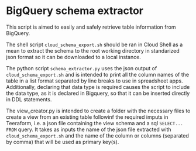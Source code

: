 # BigQuery schema extractor
This script is aimed to easily and safely retrieve table information from BigQuery.

The shell script `cloud_schema_export.sh` should be ran in Cloud Shell as a mean to extract the schema to the root working directory in standarized json format so it can be downloaded to a local instance. 

The python script `schema_extractor.py` uses the json output of `cloud_schema_export.sh` and is intended to print all the column names of the table in a list format separated by line breaks to use in spreadsheet apps. Additionally, declaring that data type is required causes the script to include the data type, as it is declared in Bigquery, so that it can be inserted directly in DDL statements.

The view_creator.py is intended to create a folder with the necessary files to create a view from an existing table followinf the required imputs in Teeraform, i.e. a json file containing the view schema and a sql `SELECT... FROM` query. It takes as inputs the name of the json file extracted with `cloud_schema_export.sh` and the name of the column or columns (separated by comma) that will be used as primary key(s).